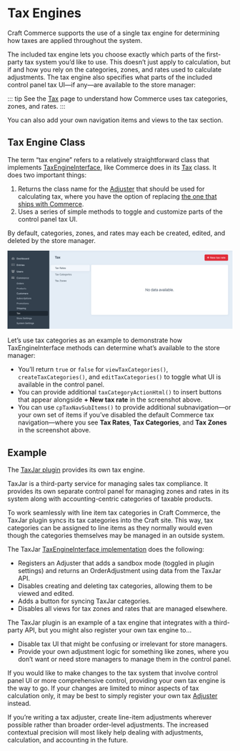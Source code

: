 # Tax Engines

Craft Commerce supports the use of a single tax engine for determining how taxes are applied throughout the system.

The included tax engine lets you choose exactly which parts of the first-party tax system you’d like to use. This doesn’t just apply to calculation, but if and how you rely on the categories, zones, and rates used to calculate adjustments. The tax engine also specifies what parts of the included control panel tax UI—if any—are available to the store manager:

::: tip
See the [Tax](../tax.md) page to understand how Commerce uses tax categories, zones, and rates.
:::

You can also add your own navigation items and views to the tax section.

## Tax Engine Class

The term “tax engine” refers to a relatively straightforward class that implements [TaxEngineInterface](commerce4:craft\commerce\base\TaxEngineInterface), like Commerce does in its [Tax](commerce4:craft\commerce\engines\Tax) class. It does two important things:

1. Returns the class name for the [Adjuster](adjusters.md) that should be used for calculating tax, where you have the option of replacing [the one that ships with Commerce](commerce4:craft\commerce\adjusters\Tax).
2. Uses a series of simple methods to toggle and customize parts of the control panel tax UI.

By default, categories, zones, and rates may each be created, edited, and deleted by the store manager.

![](../images/tax-ui.png)

Let’s use tax categories as an example to demonstrate how TaxEngineInterface methods can determine what’s available to the store manager:

- You’ll return `true` or `false` for `viewTaxCategories()`, `createTaxCategories()`, and `editTaxCategories()` to toggle what UI is available in the control panel.
- You can provide additional `taxCategoryActionHtml()` to insert buttons that appear alongside **+ New tax rate** in the screenshot above.
- You can use `cpTaxNavSubItems()` to provide additional subnavigation—or your own set of items if you’ve disabled the default Commerce tax navigation—where you see **Tax Rates**, **Tax Categories**, and **Tax Zones** in the screenshot above.

## Example

The [TaxJar plugin](https://github.com/craftcms/commerce-taxjar) provides its own tax engine.

TaxJar is a third-party service for managing sales tax compliance. It provides its own separate control panel for managing zones and rates in its system along with accounting-centric categories of taxable products.

To work seamlessly with line item tax categories in Craft Commerce, the TaxJar plugin syncs its tax categories into the Craft site. This way, tax categories can be assigned to line items as they normally would even though the categories themselves may be managed in an outside system.

The TaxJar [TaxEngineInterface implementation](https://github.com/craftcms/commerce-taxjar/blob/master/src/engines/TaxJar.php) does the following:

- Registers an Adjuster that adds a sandbox mode (toggled in plugin settings) and returns an OrderAdjustment using data from the TaxJar API.
- Disables creating and deleting tax categories, allowing them to be viewed and edited.
- Adds a button for syncing TaxJar categories.
- Disables all views for tax zones and rates that are managed elsewhere.

The TaxJar plugin is an example of a tax engine that integrates with a third-party API, but you might also register your own tax engine to...

- Disable tax UI that might be confusing or irrelevant for store managers.
- Provide your own adjustment logic for something like zones, where you don’t want or need store managers to manage them in the control panel.

If you would like to make changes to the tax system that involve control panel UI or more comprehensive control, providing your own tax engine is the way to go. If your changes are limited to minor aspects of tax calculation only, it may be best to simply register your own tax [Adjuster](adjusters.md) instead.

If you’re writing a tax adjuster, create line-item adjustments wherever possible rather than broader order-level adjustments. The increased contextual precision will most likely help dealing with adjustments, calculation, and accounting in the future.
